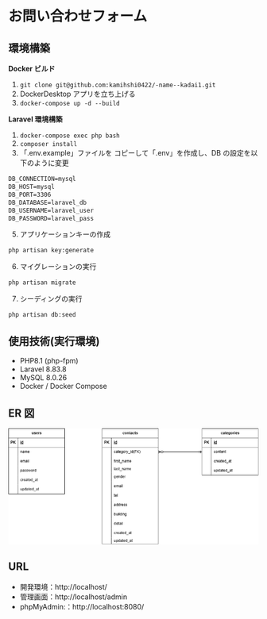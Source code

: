 # お問い合わせフォーム

## 環境構築

**Docker ビルド**

1. `git clone git@github.com:kamihshi0422/-name--kadai1.git`
2. DockerDesktop アプリを立ち上げる
3. `docker-compose up -d --build`

**Laravel 環境構築**

1. `docker-compose exec php bash`
2. `composer install`
3. 「.env.example」ファイルを コピーして「.env」を作成し、DB の設定を以下のように変更

```text
DB_CONNECTION=mysql
DB_HOST=mysql
DB_PORT=3306
DB_DATABASE=laravel_db
DB_USERNAME=laravel_user
DB_PASSWORD=laravel_pass
```

5. アプリケーションキーの作成

```bash
php artisan key:generate
```

6. マイグレーションの実行

```bash
php artisan migrate
```

7. シーディングの実行

```bash
php artisan db:seed
```

## 使用技術(実行環境)
- PHP8.1 (php-fpm)
- Laravel 8.83.8
- MySQL 8.0.26
- Docker / Docker Compose

## ER 図
![ER図](./ER.drawio.png)

## URL

- 開発環境：http://localhost/
- 管理画面：http://localhost/admin
- phpMyAdmin:：http://localhost:8080/